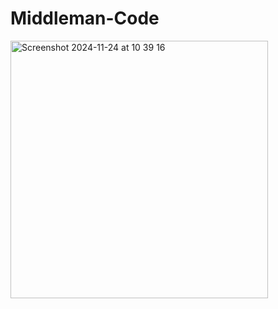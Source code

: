 # Middleman-Code #

<img width="412" alt="Screenshot 2024-11-24 at 10 39 16" src="https://github.com/user-attachments/assets/8e40f23e-01e4-405d-b6ca-2ffbb848fdb7">
